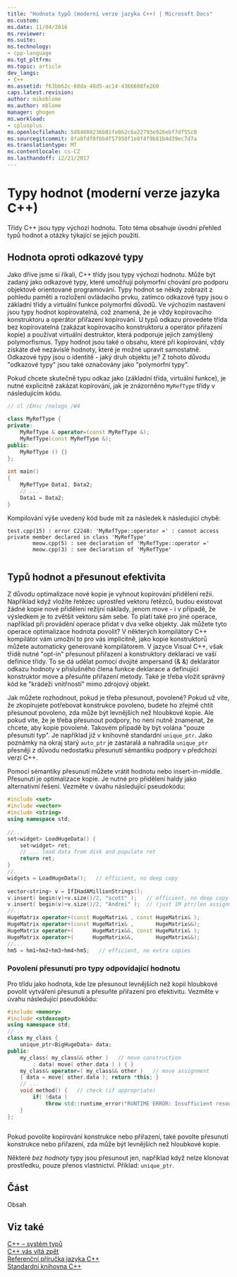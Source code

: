 ```yaml
---
title: "Hodnota typů (moderní verze jazyka C++) | Microsoft Docs"
ms.custom: 
ms.date: 11/04/2016
ms.reviewer: 
ms.suite: 
ms.technology:
- cpp-language
ms.tgt_pltfrm: 
ms.topic: article
dev_langs:
- C++
ms.assetid: f63bb62c-60da-40d5-ac14-4366608fe260
caps.latest.revision: 
author: mikeblome
ms.author: mblome
manager: ghogen
ms.workload:
- cplusplus
ms.openlocfilehash: 5d84888236b81fe862c6a22793e926ebf7df55c0
ms.sourcegitcommit: 8fa8fdf0fbb4f57950f1e8f4f9b81b4d39ec7d7a
ms.translationtype: MT
ms.contentlocale: cs-CZ
ms.lasthandoff: 12/21/2017
---
```

# <a name="value-types-modern-c"></a>Typy hodnot (moderní verze jazyka C++)
Třídy C++ jsou typy výchozí hodnotu. Toto téma obsahuje úvodní přehled typů hodnot a otázky týkající se jejich použití.  
  
## <a name="value-vs-reference-types"></a>Hodnota oproti odkazové typy  
 Jako dříve jsme si říkali, C++ třídy jsou typy výchozí hodnotu. Může být zadaný jako odkazové typy, které umožňují polymorfní chování pro podporu objektově orientované programování. Typy hodnot se někdy zobrazit z pohledu paměti a rozložení ovládacího prvku, zatímco odkazové typy jsou o základní třídy a virtuální funkce polymorfní důvodů. Ve výchozím nastavení jsou typy hodnot kopírovatelná, což znamená, že je vždy kopírovacího konstruktoru a operátor přiřazení kopírování. U typů odkazu provedete třída bez kopírovatelná (zakázat kopírovacího konstruktoru a operátor přiřazení kopie) a používat virtuální destruktor, která podporuje jejich zamýšlený polymorfismus. Typy hodnot jsou také o obsahu, které při kopírování, vždy získáte dvě nezávislé hodnoty, které je možné upravit samostatně. Odkazové typy jsou o identitě - jaký druh objektu je? Z tohoto důvodu "odkazové typy" jsou také označovány jako "polymorfní typy".  
  
 Pokud chcete skutečně typu odkaz jako (základní třída, virtuální funkce), je nutné explicitně zakázat kopírování, jak je znázorněno `MyRefType` třídy v následujícím kódu.  
  
```cpp  
// cl /EHsc /nologo /W4  
  
class MyRefType {  
private:  
    MyRefType & operator=(const MyRefType &);  
    MyRefType(const MyRefType &);  
public:  
    MyRefType () {}  
};  
  
int main()  
{  
    MyRefType Data1, Data2;  
    // ...  
    Data1 = Data2;  
}  
```  
  
 Kompilování výše uvedený kód bude mít za následek k následující chybě:  
  
```Output  
test.cpp(15) : error C2248: 'MyRefType::operator =' : cannot access private member declared in class 'MyRefType'  
        meow.cpp(5) : see declaration of 'MyRefType::operator ='  
        meow.cpp(3) : see declaration of 'MyRefType'  
  
```  
  
## <a name="value-types-and-move-efficiency"></a>Typů hodnot a přesunout efektivita  
 Z důvodu optimalizace nové kopie je vyhnout kopírování přidělení režii. Například když vložíte řetězec uprostřed vektoru řetězců, budou existovat žádné kopie nové přidělení režijní náklady, jenom move - i v případě, že výsledkem je to zvětšit vektoru sám sebe. To platí také pro jiné operace, například při provádění operace přidat v dva velké objekty. Jak můžete tyto operace optimalizace hodnota povolit? V některých kompilátory C++ kompilátor vám umožní to pro vás implicitně, jako kopie konstruktorů můžete automaticky generované kompilátorem. V jazyce Visual C++, však třídě nutné "opt-in" přesunout přiřazení a konstruktory deklarací ve vaší definice třídy. To se dá udělat pomocí dvojité ampersand (& &) deklarátor odkazu hodnoty v příslušného člena funkce deklarace a definující konstruktor move a přesuňte přiřazení metody.  Také je třeba vložit správný kód ke "krádeži vnitřností" mimo zdrojový objekt.  
  
 Jak můžete rozhodnout, pokud je třeba přesunout, povolené? Pokud už víte, že zkopírujete potřebovat konstrukce povoleno, budete ho zřejmě chtít přesunout povoleno, zda může být levnějších než hloubkové kopie. Ale pokud víte, že je třeba přesunout podpory, ho není nutně znamenat, že chcete, aby kopie povolené. Takovém případě by být volána "pouze přesunutí typ". Je například již v knihovně standardní `unique_ptr`. Jako poznámky na okraj starý `auto_ptr` je zastaralá a nahradila `unique_ptr` přesněji z důvodu nedostatku přesunutí sémantiku podpory v předchozí verzi C++.  
  
 Pomocí sémantiky přesunutí můžete vrátit hodnotu nebo insert-in-middle. Přesunutí je optimalizace kopie. Je nutné pro přidělení haldy jako alternativní řešení. Vezměte v úvahu následující pseudokódu:  
  
```cpp  
#include <set>  
#include <vector>  
#include <string>  
using namespace std;  
  
//...  
set<widget> LoadHugeData() {  
    set<widget> ret;  
    // ... load data from disk and populate ret  
    return ret;  
}  
//...  
widgets = LoadHugeData();   // efficient, no deep copy  
  
vector<string> v = IfIHadAMillionStrings();  
v.insert( begin(v)+v.size()/2, "scott" );   // efficient, no deep copy-shuffle  
v.insert( begin(v)+v.size()/2, "Andrei" );  // (just 1M ptr/len assignments)  
//...  
HugeMatrix operator+(const HugeMatrix& , const HugeMatrix& );  
HugeMatrix operator+(const HugeMatrix& ,       HugeMatrix&&);  
HugeMatrix operator+(      HugeMatrix&&, const HugeMatrix& );  
HugeMatrix operator+(      HugeMatrix&&,       HugeMatrix&&);  
//...  
hm5 = hm1+hm2+hm3+hm4+hm5;   // efficient, no extra copies  
```  
  
### <a name="enabling-move-for-appropriate-value-types"></a>Povolení přesunutí pro typy odpovídající hodnotu  
 Pro třídu jako hodnota, kde lze přesunout levnějších než kopii hloubkové povolit vytváření přesunutí a přesuňte přiřazení pro efektivitu. Vezměte v úvahu následující pseudokódu:  
  
```cpp  
#include <memory>  
#include <stdexcept>  
using namespace std;  
// ...  
class my_class {  
    unique_ptr<BigHugeData> data;  
public:  
    my_class( my_class&& other )   // move construction  
        : data( move( other.data ) ) { }  
    my_class& operator=( my_class&& other )   // move assignment  
    { data = move( other.data ); return *this; }  
    // ...  
    void method() {   // check (if appropriate)  
        if( !data )   
            throw std::runtime_error("RUNTIME ERROR: Insufficient resources!");  
    }  
};  
  
```  
  
 Pokud povolíte kopírování konstrukce nebo přiřazení, také povolte přesunutí konstrukce nebo přiřazení, zda může být levnějších než hloubkové kopie.  
  
 Některé *bez hodnoty* typy jsou přesunout jen, například když nelze klonovat prostředku, pouze přenos vlastnictví. Příklad: `unique_ptr`.  
  
## <a name="section"></a>Část  
 Obsah  
  
## <a name="see-also"></a>Viz také  
 [C++ – systém typů](../cpp/cpp-type-system-modern-cpp.md)   
 [C++ vás vítá zpět](../cpp/welcome-back-to-cpp-modern-cpp.md)   
 [Referenční příručka jazyka C++](../cpp/cpp-language-reference.md)   
 [Standardní knihovna C++](../standard-library/cpp-standard-library-reference.md)